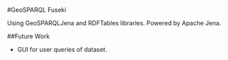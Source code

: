 #GeoSPARQL Fuseki


Using GeoSPARQLJena and RDFTables libraries.
Powered by Apache Jena.

##Future Work
- GUI for user queries of dataset.